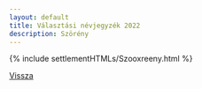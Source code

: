 ```yaml
---
layout: default
title: Választási névjegyzék 2022
description: Szörény
---
```


{% include settlementHTMLs/Szooxreeny.html %}

[Vissza](./)